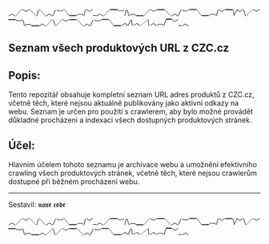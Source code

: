 ︿╱﹀╲/╲︿_/︺╲▁︹_/﹀\_︿╱▔︺\/\︹▁╱﹀▔╲︿_/︺▔╲▁︹_/﹀▔\⁄﹀\╱﹀▔︺\︹▁︿╱\╱﹀▔╲︿_/︺▔╲▁︿/\︿╱\︿︹_/▔﹀\_︿

Seznam všech produktových URL z CZC.cz
--------------------------------------

Popis:
-------
Tento repozitář obsahuje kompletní seznam URL adres produktů z CZC.cz, včetně těch, které nejsou aktuálně publikovány jako aktivní odkazy na webu. Seznam je určen pro použití s crawlerem, aby bylo možné provádět důkladné procházení a indexaci všech dostupných produktových stránek.

Účel:
-----
Hlavním účelem tohoto seznamu je archivace webu a umožnění efektivního crawling všech produktových stránek, včetně těch, které nejsou crawlerům dostupné při běžném procházení webu.

------------------
Sestavil: 𝖓𝖆𝖓𝖊 𝖈𝖔𝖉𝖊

︿╱﹀╲/╲︿_/︺╲▁︹_/﹀\_︿╱▔︺\/\︹▁╱﹀▔╲︿_/︺▔╲▁︹_/﹀▔\⁄﹀\╱﹀▔︺\︹▁︿╱\╱﹀▔╲︿_/︺▔╲▁︿/\︿╱\︿︹_/▔﹀\_︿
